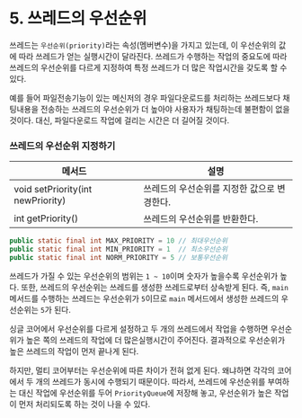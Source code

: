 # 5. 쓰레드의 우선순위

쓰레드는 `우선순위(priority)`라는 속성(멤버변수)을 가지고 있는데, 이 우선순위의 값에 따라 쓰레드가 얻는 실행시간이 달라진다. 쓰레드가 수행하는 작업의 중요도에 따라 쓰레드의 우선순위를 다르게 지정하여 특정 쓰레드가 더 많은 작업시간을 갖도록 할 수 있다.

예를 들어 파일전송기능이 있는 메신저의 경우 파일다운로드를 처리하는 쓰레드보다 채팅내용을 전송하는 쓰레드의 우선순위가 더 높아야 사용자가 채팅하는데 불편함이 없을 것이다. 대신, 파일다운로드 작업에 걸리는 시간은 더 길어질 것이다.

### 쓰레드의 우선순위 지정하기

| 메서드                            | 설명                                        |
| --------------------------------- | ------------------------------------------- |
| void setPriority(int newPriority) | 쓰레드의 우선순위를 지정한 값으로 변경한다. |
| int getPriority()                 | 쓰레드의 우선순위를 반환한다.               |

```Java
public static final int MAX_PRIORITY = 10 // 최대우선순위
public static final int MIN_PRIORITY = 1  // 최소우선순위
public static final int NORM_PRIORITY = 5 // 보통우선순위
```

쓰레드가 가질 수 있는 우선순위의 범위는 `1 ~ 10`이며 숫자가 높을수록 우선순위가 높다. 또한, 쓰레드의 우선순위는 쓰레드를 생성한 쓰레드로부터 상속받게 된다. 즉, `main` 메서드를 수행하는 쓰레드는 우선순위가 `5`이므로 `main` 메서드에서 생성한 쓰레드의 우선순위는 `5`가 된다.

싱글 코어에서 우선순위를 다르게 설정하고 두 개의 쓰레드에서 작업을 수행하면 우선순위가 높은 쪽의 쓰레드의 작업에 더 많은실행시간이 주어진다. 결과적으로 우선순위가 높은 쓰레드의 작업이 먼저 끝나게 된다.

하지만, 멀티 코어부터는 우선순위에 따른 차이가 전혀 없게 된다. 왜냐하면 각각의 코어에서 두 개의 쓰레드가 동시에 수행되기 때문이다. 따라서, 쓰레드에 우선순위를 부여하는 대신 작업에 우선순위를 두어 `PriorityQueue`에 저장해 놓고, 우선순위가 높은 작업이 먼저 처리되도록 하는 것이 나을 수 있다.
